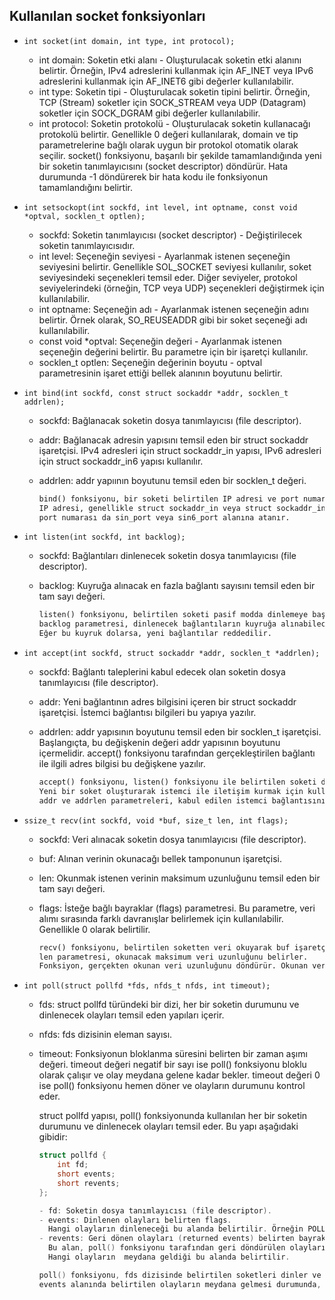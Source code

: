 ## Kullanılan socket fonksiyonları

* ```int socket(int domain, int type, int protocol);```

  - int domain: Soketin etki alanı - Oluşturulacak soketin etki alanını belirtir.
  Örneğin, IPv4 adreslerini kullanmak için AF_INET veya IPv6 adreslerini kullanmak için AF_INET6 gibi değerler kullanılabilir.
  - int type: Soketin tipi - Oluşturulacak soketin tipini belirtir. Örneğin, TCP (Stream) soketler için SOCK_STREAM veya UDP (Datagram) soketler için SOCK_DGRAM gibi değerler kullanılabilir.
  - int protocol: Soketin protokolü - Oluşturulacak soketin kullanacağı protokolü belirtir. Genellikle 0 değeri kullanılarak, domain ve tip parametrelerine bağlı olarak uygun bir protokol otomatik olarak seçilir.
  socket() fonksiyonu, başarılı bir şekilde tamamlandığında yeni bir soketin tanımlayıcısını (socket descriptor) döndürür. Hata durumunda -1 döndürerek bir hata kodu ile fonksiyonun tamamlandığını belirtir.

* ```int setsockopt(int sockfd, int level, int optname, const void *optval, socklen_t optlen);```

  - sockfd: Soketin tanımlayıcısı (socket descriptor) - Değiştirilecek soketin tanımlayıcısıdır.
  - int level: Seçeneğin seviyesi - Ayarlanmak istenen seçeneğin seviyesini belirtir.
    Genellikle SOL_SOCKET seviyesi kullanılır, soket seviyesindeki seçenekleri temsil eder.
    Diğer seviyeler, protokol seviyelerindeki (örneğin, TCP veya UDP) seçenekleri değiştirmek için kullanılabilir.
  - int optname: Seçeneğin adı - Ayarlanmak istenen seçeneğin adını belirtir.
    Örnek olarak, SO_REUSEADDR gibi bir soket seçeneği adı kullanılabilir.
  - const void *optval: Seçeneğin değeri - Ayarlanmak istenen seçeneğin değerini belirtir.
    Bu parametre için bir işaretçi kullanılır.
  - socklen_t optlen: Seçeneğin değerinin boyutu - optval parametresinin işaret ettiği bellek alanının boyutunu belirtir.

* ```int bind(int sockfd, const struct sockaddr *addr, socklen_t addrlen);```

  - sockfd: Bağlanacak soketin dosya tanımlayıcısı (file descriptor).
  - addr: Bağlanacak adresin yapısını temsil eden bir struct sockaddr işaretçisi. IPv4 adresleri için struct sockaddr_in yapısı, IPv6 adresleri için struct sockaddr_in6 yapısı kullanılır.
  - addrlen: addr yapıının boyutunu temsil eden bir socklen_t değeri.
  
    ```markdown
    bind() fonksiyonu, bir soketi belirtilen IP adresi ve port numarasına bağlar.
    IP adresi, genellikle struct sockaddr_in veya struct sockaddr_in6 yapılarındaki sin_addr veya sin6_addr alanına atanırken,
    port numarası da sin_port veya sin6_port alanına atanır.

* ```int listen(int sockfd, int backlog);```

  - sockfd: Bağlantıları dinlenecek soketin dosya tanımlayıcısı (file descriptor).
  - backlog: Kuyruğa alınacak en fazla bağlantı sayısını temsil eden bir tam sayı değeri.
  
    ```markdown
    listen() fonksiyonu, belirtilen soketi pasif modda dinlemeye başlar.
    backlog parametresi, dinlenecek bağlantıların kuyruğa alınabileceği maksimum sayıyı belirler.
    Eğer bu kuyruk dolarsa, yeni bağlantılar reddedilir.

* ```int accept(int sockfd, struct sockaddr *addr, socklen_t *addrlen);```

  - sockfd: Bağlantı taleplerini kabul edecek olan soketin dosya tanımlayıcısı (file descriptor).
  - addr: Yeni bağlantının adres bilgisini içeren bir struct sockaddr işaretçisi. İstemci bağlantısı bilgileri bu yapıya yazılır.
  - addrlen: addr yapısının boyutunu temsil eden bir socklen_t işaretçisi.
    Başlangıçta, bu değişkenin değeri addr yapısının boyutunu içermelidir.
    accept() fonksiyonu tarafından gerçekleştirilen bağlantı ile ilgili adres bilgisi bu değişkene yazılır.
  
    ```markdown
    accept() fonksiyonu, listen() fonksiyonu ile belirtilen soketi dinler ve bir istemci bağlantısı kabul eder.
    Yeni bir soket oluşturarak istemci ile iletişim kurmak için kullanılır.
    addr ve addrlen parametreleri, kabul edilen istemci bağlantısının adres bilgilerini içerir.

* ```ssize_t recv(int sockfd, void *buf, size_t len, int flags);```

  - sockfd: Veri alınacak soketin dosya tanımlayıcısı (file descriptor).
  - buf: Alınan verinin okunacağı bellek tamponunun işaretçisi.
  - len: Okunmak istenen verinin maksimum uzunluğunu temsil eden bir tam sayı değeri.
  - flags: İsteğe bağlı bayraklar (flags) parametresi.
    Bu parametre, veri alımı sırasında farklı davranışlar belirlemek için kullanılabilir. Genellikle 0 olarak belirtilir.
  
    ```markdown
    recv() fonksiyonu, belirtilen soketten veri okuyarak buf işaretçisine kopyalar.
    len parametresi, okunacak maksimum veri uzunluğunu belirler.
    Fonksiyon, gerçekten okunan veri uzunluğunu döndürür. Okunan veri yoksa 0 döndürür.

* ```int poll(struct pollfd *fds, nfds_t nfds, int timeout);```

  - fds: struct pollfd türündeki bir dizi, her bir soketin durumunu ve dinlenecek olayları temsil eden yapıları içerir.
  - nfds: fds dizisinin eleman sayısı.
  - timeout: Fonksiyonun bloklanma süresini belirten bir zaman aşımı değeri.
    timeout değeri negatif bir sayı ise poll() fonksiyonu bloklu olarak çalışır ve olay meydana gelene kadar bekler.
    timeout değeri 0 ise poll() fonksiyonu hemen döner ve olayların durumunu kontrol eder.

      struct pollfd yapısı, poll() fonksiyonunda kullanılan her bir soketin durumunu ve dinlenecek olayları temsil eder. Bu yapı aşağıdaki gibidir:
      ```C++
      struct pollfd {
          int fd;
          short events;
          short revents;
      };

    - fd: Soketin dosya tanımlayıcısı (file descriptor).
    - events: Dinlenen olayları belirten flags.
        Hangi olayların dinleneceği bu alanda belirtilir. Örneğin POLLIN okuma olayını, POLLOUT yazma olayını  temsil eder.
    - revents: Geri dönen olayları (returned events) belirten bayraklar (flags).
        Bu alan, poll() fonksiyonu tarafından geri döndürülen olayları temsil eder.
        Hangi olayların  meydana geldiği bu alanda belirtilir.

    poll() fonksiyonu, fds dizisinde belirtilen soketleri dinler ve olayların meydana gelip gelmediğini kontrol eder.
    events alanında belirtilen olayların meydana gelmesi durumunda, revents alanında ilgili bayraklar (flags) ayarlanır.
